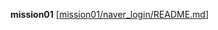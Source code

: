 **mission01** [[mission01/naver_login/README.md](https://github.com/minnje/js-homework/blob/main/mission01/naver_login/README.md)]
